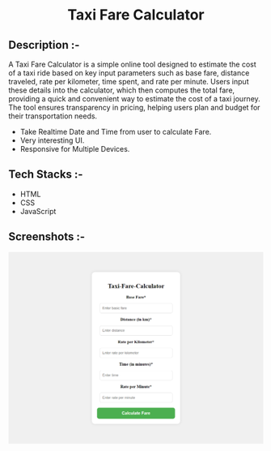 # <p align="center">Taxi Fare Calculator</p>

## Description :-

A Taxi Fare Calculator is a simple online tool designed to estimate the cost of a taxi ride based on key input parameters such as base fare, distance traveled, rate per kilometer, time spent, and rate per minute. Users input these details into the calculator, which then computes the total fare, providing a quick and convenient way to estimate the cost of a taxi journey. The tool ensures transparency in pricing, helping users plan and budget for their transportation needs.

* Take Realtime Date and Time from user to calculate Fare.
* Very interesting UI.
* Responsive for Multiple Devices.

## Tech Stacks :-

- HTML
- CSS
- JavaScript

## Screenshots :-

![image](screenshots.png)

